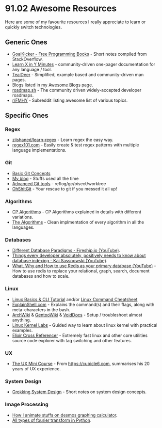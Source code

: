 # 91.02 Awesome Resources

Here are some of my favourite resources I really appreciate to learn or quickly switch technologies.


## Generic Ones

* [GoalKicker - Free Programming Books](https://goalkicker.com) - Short notes compiled from StackOverflow.
* [Learn X in Y Minutes](http://learnxinyminutes.com) - community-driven one-pager documentation for any language / tool.
* [TealDeer](https://github.com/dbrgn/tealdeer) - Simplified, example based and community-driven man pages.
* Blogs listed in my [Awesome Blogs](/awesome/truly/blogs) page.
* [roadmap.sh](https://roadmap.sh) - The community driven widely-accepted developer roadmaps.
* [r/FMHY](https://www.reddit.com/r/FREEMEDIAHECKYEAH/wiki/index) - Subreddit listing awesome list of various topics.


## Specific Ones

### Regex

* [ziishaned/learn-regex](https://github.com/ziishaned/learn-regex) - Learn regex the easy way.
* [regex101.com](https://regex101.com) - Easily create & test regex patterns with multiple language implementations.

### Git

* [Basic Git Concepts](https://opensource.com/article/22/11/git-concepts)
* [My blog](/blogs/git) - Stuffs used all the time
* [Advanced Git tools](https://opensource.com/article/22/11/git-tools) - reflog/gc/bisect/worktree
* [OhShitGit](https://ohshitgit.com) - Your rescue to git if you messed it all up!

### Algorithms

* [CP Algorithms](https://cp-algorithms.com) - CP Algorithms explained in details with different variations.
* [The Algorithms](https://the-algorithms.com) - Clean implmentation of every algorithm in all the languages.

### Databases

* [Different Database Paradigms - Fireship.io (YouTube)](https://www.youtube.com/watch?v=W2Z7fbCLSTw).
* [Things every developer absolutely, positively needs to know about database indexing - Kai Sassnowski (YouTube)](https://www.youtube.com/watch?v=HubezKbFL7E).
* [What, Why and How to use Redis as your primary database (YouTube)](https://www.youtube.com/watch?v=OqCK95AS-YE) - How to use redis to replace your relational, graph, search, document databases and how to scale.

### Linux

* [Linux Basics & CLI Tutorial](https://www.freecodecamp.org/news/linux-command-line-tutorial) and/or [Linux Command Cheatsheet](https://www.codelivly.com/mastering-linux-the-top-commands-every-server-administrator-should-know)
* [ExplainShell.com](https://www.explainshell.com) - Explains the command(s) and their flags, along with meta-characters in the bash.
* [ArchWiki](https://wiki.archlinux.org) & [GentooWiki](https://wiki.gentoo.org/wiki/Main_Page) & [VoidDocs](https://docs.voidlinux.org) - Setup / troubleshoot almost anything.
* [Linux Kernel Labs](https://linux-kernel-labs.github.io/refs/heads/master/lectures/intro.html) - Guided way to learn about linux kernel with practical examples.
* [Elixir Cross Referencer](https://elixir.bootlin.com) - Extremely fast linux and other core utilities source code explorer with tag switching and other features.

### UX

* [The UX Mini Course](https://the-ux-mini-course.com) - From https://cubicle6.com, summarises his 20 years of UX experience.

### System Design

* [Grokking System Design](https://github.com/Jeevan-kumar-Raj/Grokking-System-Design) - Short notes on system design concepts.

### Image Processing

* [How I animate stuffs on desmos graphing calculator](https://youtu.be/BQvBq3K50u8).
* [All types of fourier transform in Python](https://www.youtube.com/watch?v=GKsCWivmlHg).
